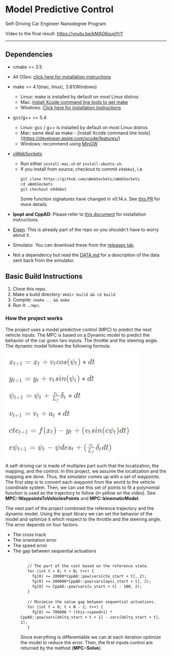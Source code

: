 # Model Predictive Control
Self-Driving Car Engineer Nanodegree Program

Video to the final result: <a href="https://youtu.be/kMAG6sugYrY">https://youtu.be/kMAG6sugYrY</a>

---

## Dependencies

* cmake >= 3.5
 * All OSes: [click here for installation instructions](https://cmake.org/install/)
* make >= 4.1(mac, linux), 3.81(Windows)
  * Linux: make is installed by default on most Linux distros
  * Mac: [install Xcode command line tools to get make](https://developer.apple.com/xcode/features/)
  * Windows: [Click here for installation instructions](http://gnuwin32.sourceforge.net/packages/make.htm)
* gcc/g++ >= 5.4
  * Linux: gcc / g++ is installed by default on most Linux distros
  * Mac: same deal as make - [install Xcode command line tools]((https://developer.apple.com/xcode/features/)
  * Windows: recommend using [MinGW](http://www.mingw.org/)
* [uWebSockets](https://github.com/uWebSockets/uWebSockets)
  * Run either `install-mac.sh` or `install-ubuntu.sh`.
  * If you install from source, checkout to commit `e94b6e1`, i.e.
    ```
    git clone https://github.com/uWebSockets/uWebSockets
    cd uWebSockets
    git checkout e94b6e1
    ```
    Some function signatures have changed in v0.14.x. See [this PR](https://github.com/udacity/CarND-MPC-Project/pull/3) for more details.

* **Ipopt and CppAD:** Please refer to [this document](https://github.com/udacity/CarND-MPC-Project/blob/master/install_Ipopt_CppAD.md) for installation instructions.
* [Eigen](http://eigen.tuxfamily.org/index.php?title=Main_Page). This is already part of the repo so you shouldn't have to worry about it.
* Simulator. You can download these from the [releases tab](https://github.com/udacity/self-driving-car-sim/releases).
* Not a dependency but read the [DATA.md](./DATA.md) for a description of the data sent back from the simulator.


## Basic Build Instructions

1. Clone this repo.
2. Make a build directory: `mkdir build && cd build`
3. Compile: `cmake .. && make`
4. Run it: `./mpc`.

### How the project works

The project uses a model predictive control (MPC) to predict the next vehicle inputs. The MPC is based on a  Dynamic model to predict the behavior of the car given two inputs. The throttle and the steering angle. The dynamic model follows the following formula:

<img src="img/formulas.png" />

A self-driving car is made of multiples part such that the localization, the mapping, and the control. In this project, we assume the localization and the mapping are done. Thus, the simulator comes up with a set of waypoints. The first step is to convert each waypoint from the world to the vehicle coordinate system. Then, we can use this set of points to fit a polynomial function is used as the trajectory to follow (in yellow on the video). See: <b>MPC::WaypointsToVehiclesPoints</b> and <b>MPC::kinematicModel</b>.

The next part of the project combined the reference trajectory and the dynamic model. Using the ipopt library we can set the behavior of the model and optimize it which respect to the throttle and the steering angle. The error depends on four factors:
<ul>
 <li>The cross track</li>
 <li>The orientation error</li>
 <li>The speed error</li>
 <li>The gap between sequential actuations</li>
<ul>
 
 
 ```[c++]
 
    // The part of the cost based on the reference state.
    for (int t = 0; t < N; t++) {
      fg[0] += 20000*CppAD::pow(vars[cte_start + t], 2);
      fg[0] += 200000*CppAD::pow(vars[epsi_start + t], 2);
      fg[0] += CppAD::pow(vars[v_start + t] - 100, 2);
    }

    // Minimize the value gap between sequential actuations.
    for (int t = 0; t < N - 2; t++) {
      fg[0] += 700000 * (this->speed+1) * CppAD::pow(vars[delta_start + t + 1] - vars[delta_start + t], 2);
    }
 ```


Since everything is differentiable we can at each iteration optimize the model to reduce the error. Then, the first inputs control are returned by the method (<b>MPC::Solve</b>).






